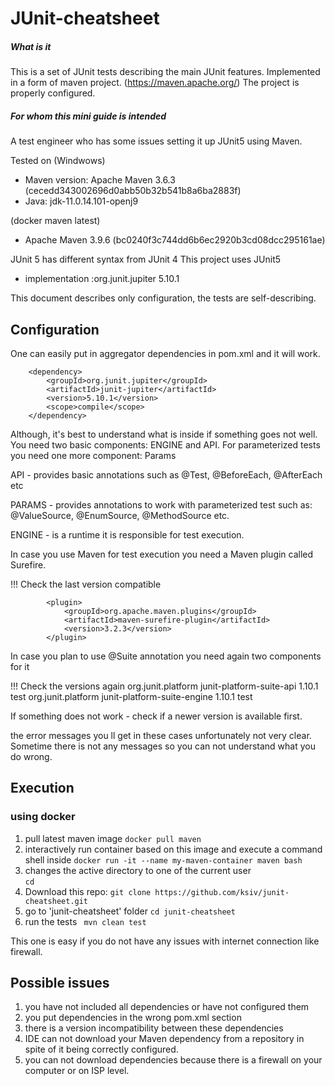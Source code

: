 # JUnit-cheatsheet
##### What is it
This is a set of JUnit tests describing the main JUnit features.
Implemented in a form of maven project. (https://maven.apache.org/) 
The project is properly configured.

##### For whom this mini guide is intended
A test engineer who has some issues setting it up JUnit5 using Maven.

Tested on
(Windwows)
- Maven version: Apache Maven 3.6.3 (cecedd343002696d0abb50b32b541b8a6ba2883f)
- Java: jdk-11.0.14.101-openj9

(docker maven latest)
- Apache Maven 3.9.6 (bc0240f3c744dd6b6ec2920b3cd08dcc295161ae)
  

JUnit 5 has different syntax from JUnit 4
This project uses JUnit5 
- implementation :org.junit.jupiter 5.10.1 

This document describes only configuration, the tests are self-describing.

## Configuration



One can easily put in aggregator dependencies in pom.xml and it will work.

        <dependency>
            <groupId>org.junit.jupiter</groupId>
            <artifactId>junit-jupiter</artifactId>
            <version>5.10.1</version>
            <scope>compile</scope>
        </dependency>


Although, it's best to understand what is inside if something goes not well.  
You need two basic components: ENGINE and API. 
For parameterized tests you need one more component: Params 


API - provides basic annotations such as @Test, @BeforeEach, @AfterEach etc

PARAMS - provides annotations to work with parameterized test such as: @ValueSource, @EnumSource, @MethodSource etc. 

ENGINE - is a runtime it is responsible for test execution.


In case you use Maven for test execution you need a Maven plugin called Surefire.

!!! Check the last version compatible

            <plugin>
                <groupId>org.apache.maven.plugins</groupId>
                <artifactId>maven-surefire-plugin</artifactId>
                <version>3.2.3</version>
            </plugin>
			
In case you plan to use @Suite annotation you need again two components for it

!!! Check the versions again
        <dependency>
            <groupId>org.junit.platform</groupId>
            <artifactId>junit-platform-suite-api</artifactId>
            <version>1.10.1</version>
            <scope>test</scope>
        </dependency>
        <dependency>
            <groupId>org.junit.platform</groupId>
            <artifactId>junit-platform-suite-engine</artifactId>
            <version>1.10.1</version>
            <scope>test</scope>
        </dependency>

If something does not work - check if a newer version is available first.


the error messages you ll get in these cases unfortunately not very clear.
Sometime there is not any messages so you can not understand what you do wrong.


## Execution 

### using docker
1. pull latest maven image
    `docker pull maven`   
2. interactively run container based on this image and execute a command shell inside
    `docker run -it --name my-maven-container maven bash`
3. changes the active directory to one of the current user     
    `cd`
4. Download this repo:
    `git clone https://github.com/ksiv/junit-cheatsheet.git`
5. go to 'junit-cheatsheet' folder
    `cd junit-cheatsheet`
5. run the tests
    ` mvn clean test`


This one is easy if you do not have any issues with internet connection like firewall.



## Possible issues
1. you have not included all dependencies or have not configured them 
2. you put dependencies in the wrong pom.xml section
3. there is a version incompatibility between these dependencies 
4. IDE can not download your Maven dependency from a repository in spite of it being correctly configured. 
5. you can not download dependencies because there is a firewall on your computer or on ISP level.
